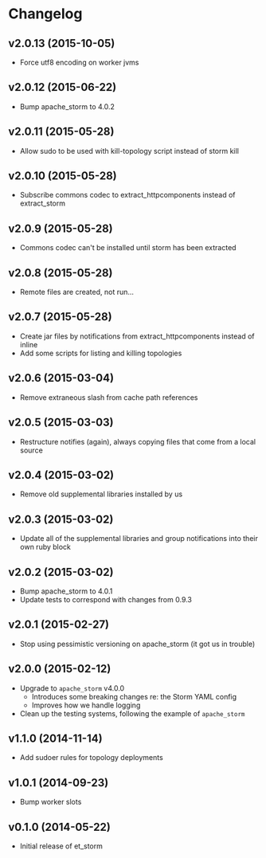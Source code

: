 # Changelog

## v2.0.13 (2015-10-05)

* Force utf8 encoding on worker jvms

## v2.0.12 (2015-06-22)

* Bump apache_storm to 4.0.2

## v2.0.11 (2015-05-28)

* Allow sudo to be used with kill-topology script instead of storm kill

## v2.0.10 (2015-05-28)

* Subscribe commons codec to extract_httpcomponents instead of extract_storm

## v2.0.9 (2015-05-28)

* Commons codec can't be installed until storm has been extracted

## v2.0.8 (2015-05-28)

* Remote files are created, not run...

## v2.0.7 (2015-05-28)

* Create jar files by notifications from extract_httpcomponents instead of inline
* Add some scripts for listing and killing topologies

## v2.0.6 (2015-03-04)

* Remove extraneous slash from cache path references

## v2.0.5 (2015-03-03)

* Restructure notifies (again), always copying files that come from a local source

## v2.0.4 (2015-03-02)

* Remove old supplemental libraries installed by us

## v2.0.3 (2015-03-02)

* Update all of the supplemental libraries and group notifications into their own ruby block

## v2.0.2 (2015-03-02)

* Bump apache_storm to 4.0.1
* Update tests to correspond with changes from 0.9.3

## v2.0.1 (2015-02-27)

* Stop using pessimistic versioning on apache_storm (it got us in trouble)

## v2.0.0 (2015-02-12)

* Upgrade to `apache_storm` v4.0.0
    - Introduces some breaking changes re: the Storm YAML config
    - Improves how we handle logging
* Clean up the testing systems, following the example of `apache_storm`

## v1.1.0 (2014-11-14)

* Add sudoer rules for topology deployments

## v1.0.1 (2014-09-23)

* Bump worker slots

## v0.1.0 (2014-05-22)

* Initial release of et_storm
